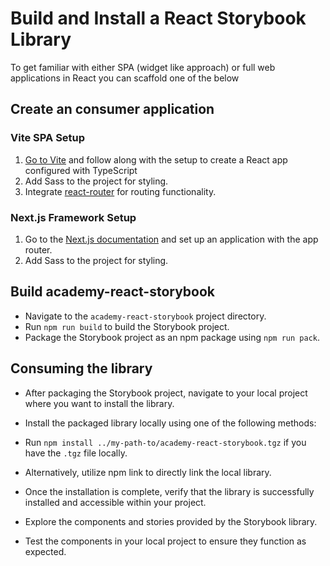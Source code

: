 # Build and Install a React Storybook Library

To get familiar with either SPA (widget like approach) or full web applications in React you can scaffold one of the below

## Create an consumer application

### Vite SPA Setup

1. [Go to Vite](https://vitejs.dev/guide/) and follow along with the setup to create a React app configured with TypeScript
2. Add Sass to the project for styling.
3. Integrate [react-router](https://reactrouter.com/en/main/start/overview) for routing functionality.

### Next.js Framework Setup

1. Go to the [Next.js documentation](https://nextjs.org/docs) and set up an application with the app router.
2. Add Sass to the project for styling.

## Build academy-react-storybook

- Navigate to the `academy-react-storybook` project directory.
- Run `npm run build` to build the Storybook project.
- Package the Storybook project as an npm package using `npm run pack`.

## Consuming the library

- After packaging the Storybook project, navigate to your local project where you want to install the library.
- Install the packaged library locally using one of the following methods:
- Run `npm install ../my-path-to/academy-react-storybook.tgz` if you have the `.tgz` file locally.
- Alternatively, utilize npm link to directly link the local library.

- Once the installation is complete, verify that the library is successfully installed and accessible within your project.
- Explore the components and stories provided by the Storybook library.
- Test the components in your local project to ensure they function as expected.
